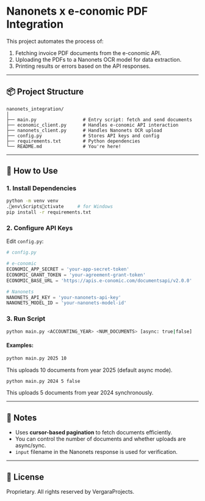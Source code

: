 
# Nanonets x e-conomic PDF Integration

This project automates the process of:

1. Fetching invoice PDF documents from the e-conomic API.
2. Uploading the PDFs to a Nanonets OCR model for data extraction.
3. Printing results or errors based on the API responses.

---

## 📦 Project Structure

```
nanonets_integration/
│
├── main.py                 # Entry script: fetch and send documents
├── economic_client.py      # Handles e-conomic API interaction
├── nanonets_client.py      # Handles Nanonets OCR upload
├── config.py               # Stores API keys and config
├── requirements.txt        # Python dependencies
└── README.md               # You're here!
```

---

## 🚀 How to Use

### 1. Install Dependencies

```bash
python -m venv venv
.env\Scriptsctivate     # for Windows
pip install -r requirements.txt
```

### 2. Configure API Keys

Edit `config.py`:

```python
# config.py

# e-conomic
ECONOMIC_APP_SECRET = 'your-app-secret-token'
ECONOMIC_GRANT_TOKEN = 'your-agreement-grant-token'
ECONOMIC_BASE_URL = 'https://apis.e-conomic.com/documentsapi/v2.0.0'

# Nanonets
NANONETS_API_KEY = 'your-nanonets-api-key'
NANONETS_MODEL_ID = 'your-nanonets-model-id'
```

### 3. Run Script

```bash
python main.py <ACCOUNTING_YEAR> <NUM_DOCUMENTS> [async: true|false]
```

#### Examples:

```bash
python main.py 2025 10
```
This uploads 10 documents from year 2025 (default async mode).

```bash
python main.py 2024 5 false
```
This uploads 5 documents from year 2024 synchronously.

---

## 🧠 Notes

- Uses **cursor-based pagination** to fetch documents efficiently.
- You can control the number of documents and whether uploads are async/sync.
- `input` filename in the Nanonets response is used for verification.

---


## 📜 License

Proprietary. All rights reserved by VergaraProjects.
